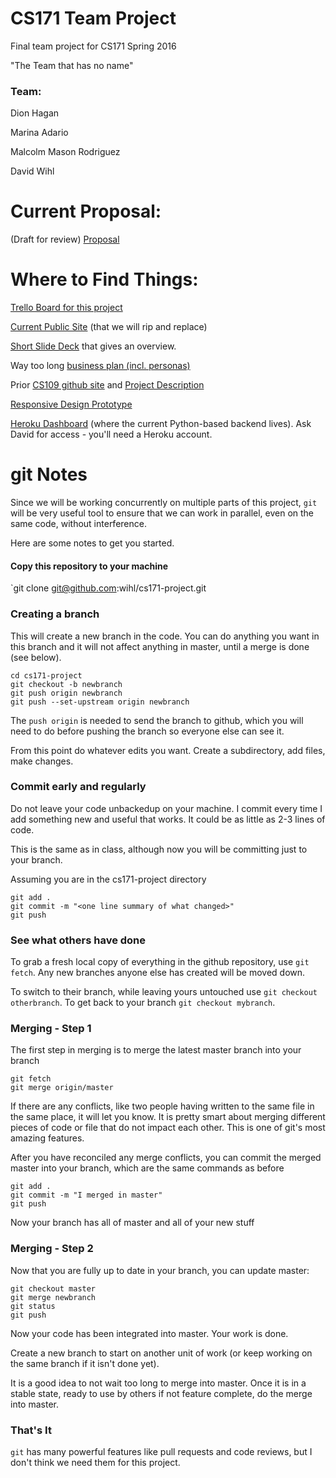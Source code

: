 # CS171 Team Project
Final team project for CS171 Spring 2016

"The Team that has no name"

### Team:

Dion Hagan

Marina Adario

Malcolm Mason Rodriguez

David Wihl

# Current Proposal:

(Draft for review) [Proposal](proposal.md)

# Where to Find Things:

[Trello Board for this project](https://trello.com/b/zguJ72GM)

[Current Public Site](http://www.chanceme.info/) (that we will rip and replace)

[Short Slide Deck](https://docs.google.com/presentation/d/1-M2xu4Usn6qCjNl93VRYZrHv3u72vqYo7gsnn-YyYDA/edit?usp=sharing) that gives an overview.

Way too long [business plan (incl. personas)](https://docs.google.com/document/d/1mQBaiMpOU0Eh4kdLWQTzs3X2g4Pm-BecExju6vv58gU/edit?usp=sharing)

Prior [CS109 github site](https://github.com/wihl/cs109-groupproj-college) and [Project Description](http://project.chanceme.info)

[Responsive Design Prototype](https://github.com/wihl/chanceme-site/tree/gh-pages)

[Heroku Dashboard](https://dashboard.heroku.com/apps/boiling-forest-8250/resources) (where the current Python-based backend lives). Ask David for access - you'll need a Heroku account.

# git Notes

Since we will be working concurrently on multiple parts of this
project, `git` will be very useful tool to ensure that we can
work in parallel, even on the same code, without interference.

Here are some notes to get you started.

#### Copy this repository to your machine

`git clone git@github.com:wihl/cs171-project.git

### Creating a branch

This will create a new branch in the code. You can do anything you
want in this branch and it will not affect anything in master,
until a merge is done (see below).

```
cd cs171-project
git checkout -b newbranch
git push origin newbranch
git push --set-upstream origin newbranch
```
The `push origin` is needed to send the branch to github, which you
will need to do before pushing the branch so everyone else can see
it.

From this point do whatever edits you want. Create a subdirectory,
add files, make changes.

### Commit early and regularly

Do not leave your code unbackedup on your machine. I commit every
time I add something new and useful that works. It could be as little
as 2-3 lines of code.

This is the same as in class, although now you will be committing just
to your branch.

Assuming you are in the cs171-project directory

```
git add .
git commit -m "<one line summary of what changed>"
git push
```

### See what others have done

To grab a fresh local copy of everything in the github repository, use
`git fetch`. Any new branches anyone else has created will be moved
down.

To switch to their branch, while leaving yours untouched use
`git checkout otherbranch`. To get back to your branch `git checkout mybranch`.

### Merging - Step 1

The first step in merging is to merge the latest master branch into
your branch

```
git fetch
git merge origin/master
```
If there are any conflicts, like two people having written to the same
file in the same place, it will let you know. It is pretty smart
about merging different pieces of code or file that do not impact each
other. This is one of git's most amazing features.

After you have reconciled any merge conflicts, you can commit
the merged master into your branch, which are the same commands as
before

```
git add .  
git commit -m "I merged in master"  
git push  
```
Now your branch has all of master and all of your new stuff

### Merging - Step 2

Now that you are fully up to date in your branch, you can update master:

```
git checkout master  
git merge newbranch    
git status    
git push  
```
Now your code has been integrated into master. Your work is done.

Create a new branch to start on another unit of work (or keep
working on the same branch if it isn't done yet).

It is a good idea to not wait too long to merge into master. Once it is
in a stable state, ready to use by others if not feature complete, do
the merge into master.

### That's It

`git` has many powerful features like pull requests and code reviews,
but I don't think we need them for this project.
